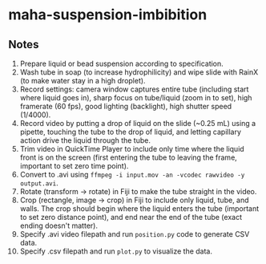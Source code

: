 # maha-suspension-imbibition

## Notes
1. Prepare liquid or bead suspension according to specification.
2. Wash tube in soap (to increase hydrophilicity) and wipe slide with RainX (to make water stay in a high droplet).
3. Record settings: camera window captures entire tube (including start where liquid goes in), sharp focus on tube/liquid (zoom in to set), high framerate (60 fps), good lighting (backlight), high shutter speed (1/4000).
4. Record video by putting a drop of liquid on the slide (~0.25 mL) using a pipette, touching the tube to the drop of liquid, and letting capillary action drive the liquid through the tube.
5. Trim video in QuickTime Player to include only time where the liquid front is on the screen (first entering the tube to leaving the frame, important to set zero time point).
6. Convert to .avi using `ffmpeg -i input.mov -an -vcodec rawvideo -y output.avi`.
7. Rotate (transform -> rotate) in Fiji to make the tube straight in the video.
8. Crop (rectangle, image -> crop) in Fiji to include only liquid, tube, and walls. The crop should begin where the liquid enters the tube (important to set zero distance point), and end near the end of the tube (exact ending doesn't matter).
8. Specify .avi video filepath and run `position.py` code to generate CSV data.
9. Specify .csv filepath and run `plot.py` to visualize the data.